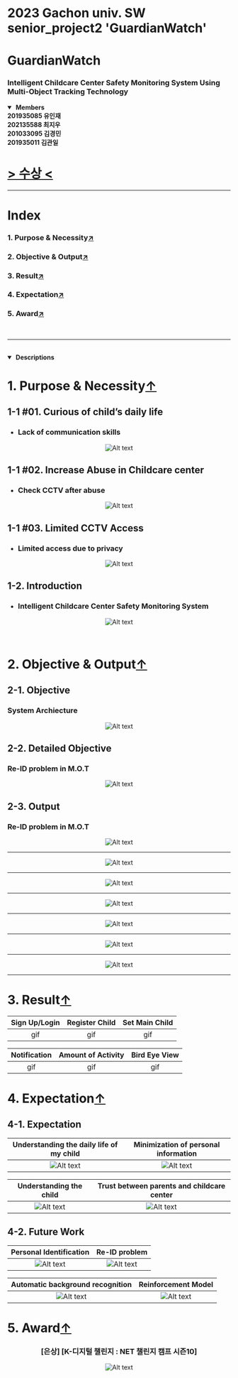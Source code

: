 # 2023 Gachon univ. SW senior_project2 '**GuardianWatch**'
# GuardianWatch
### Intelligent Childcare Center Safety Monitoring System Using Multi-Object Tracking Technology

<details open>
<summary>&nbsp;<b>Members</b></summary>
<b> 201935085 유인재 <br> 202135588 최지우 <br> 201033095 김경민 <br> 201935011 김관일 </b>
</details>

# [> 수상 <](https://github.com/sts07142/senior_project#5-award)


***
# Index
### 1. Purpose & Necessity[↗️](https://github.com/sts07142/senior_project#1-purpose--necessity)
### 2. Objective & Output[↗️](https://github.com/sts07142/senior_project#2-objective--output)
### 3. Result[↗️](https://github.com/sts07142/senior_project#3-result)
### 4. Expectation[↗️](https://github.com/sts07142/senior_project#4-expectation)
### 5. Award[↗️](https://github.com/sts07142/senior_project#5-award)

<br>

***

<br>

<details open>
<summary>&nbsp;<b>Descriptions</b></summary>

# 1. Purpose & Necessity[↑](https://github.com/sts07142/senior_project#index)

## 1-1 #01. Curious of child’s daily life
* ### Lack of communication skills

<div align=center>

![Alt text](assets/image-10.png)

</div>

## 1-1 #02. Increase Abuse in Childcare center
* ### Check CCTV after abuse

<div align=center>

![Alt text](assets/image-11.png)

</div>

## 1-1 #03. Limited CCTV Access
* ### Limited access due to privacy 

<div align=center>

![Alt text](assets/image-12.png)

</div>

## 1-2. Introduction
* ### Intelligent Childcare Center Safety Monitoring System

<div align=center>

![Alt text](assets/image-6.png)

</div>

<br>

# 2. Objective & Output[↑](https://github.com/sts07142/senior_project#index)
## 2-1. Objective
### System Archiecture
<div align=center>

![Alt text](assets/image-7.png)

</div>

## 2-2. Detailed Objective
### Re-ID problem in M.O.T
<div align=center>

![Alt text](assets/image-8.png)

</div>

## 2-3. Output
### Re-ID problem in M.O.T
<div align=center>

![Alt text](assets/image-9.png)

<hr>

![Alt text](assets/image-13.png)

<hr>

![Alt text](assets/image-14.png)

<hr>

![Alt text](assets/image-15.png)

<hr>

![Alt text](assets/image-16.png)

<hr>

![Alt text](assets/image-17.png)

<hr>

![Alt text](assets/image-18.png)

<hr>

</div>

# 3. Result[↑](https://github.com/sts07142/senior_project#index)

|  Sign Up/Login  |  Register Child     |  Set Main Child   |
|:---------------:|:-------------------:|:-----------------:|
|      gif        |           gif       |        gif        |


|  Notification   |  Amount of Activity |  Bird Eye View    |
|:---------------:|:-------------------:|:-----------------:|
|      gif        |           gif       |        gif        |

# 4. Expectation[↑](https://github.com/sts07142/senior_project#index)
## 4-1. Expectation

<div align=center>

|Understanding the daily life of my child|Minimization of personal information|
|:--------------------------------------:|:----------------------------------:|
|![Alt text](assets/image-23.png)               |![Alt text](assets/image-24.png)           |

|Understanding the child   |Trust between parents and childcare center|
|:------------------------:|:----------------------------------------:|
|![Alt text](assets/image-25.png) |![Alt text](assets/image-26.png)                 |

</div>

## 4-2. Future Work

<div align=center>

|Personal Identification  |Re-ID problem            |
|:-----------------------:|:-----------------------:|
|![Alt text](assets/image-27.png)|![Alt text](assets/image-28.png)|

|Automatic background recognition|Reinforcement Model     |
|:------------------------------:|:----------------------:|
|![Alt text](assets/image-29.png)      |![Alt text](assets/image-30.png)|

</div>

# 5. Award[↑](https://github.com/sts07142/senior_project#index)
<div align=center>

### [은상] [K-디지털 챌린지 : NET 챌린지 캠프 시즌10]
![Alt text](assets/image-31.png)

</div>

</details>